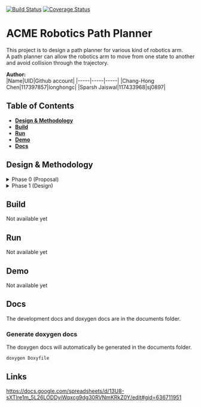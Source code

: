 [![Build Status](https://github.com/sj0897/ACME_Robotics_Path_Planner/actions/workflows/build_and_coveralls.yml/badge.svg)](https://github.com/sj0897/ACME_Robotics_Path_Planner/actions/workflows/build_and_coveralls.yml)
[![Coverage Status](https://coveralls.io/repos/github/sj0897/ACME_Robotics_Path_Planner/badge.png?branch=master)](https://coveralls.io/github/sj0897/ACME_Robotics_Path_Planner?branch=master)

# ACME Robotics Path Planner
This project is to design a path planner for various kind of robotics arm.  
A path planner can allow the robotics arm to move from one state to another and avoid collision through the trajectory. 

**Author:**  
|Name|UID|Github account|
|-----|-----|-----|
|Chang-Hong Chen|117397857|longhongc|
|Sparsh Jaiswal|117433968|sj0897| 

## Table of Contents
- [**Design & Methodology**](#design--methodology)  
- [**Build**](#build)  
- [**Run**](#run)  
- [**Demo**](#demo)  
- [**Docs**](#docs)  
 
## Design & Methodology
<details>
<summary>Phase 0 (Proposal)</summary>  
The detail of the proposal is in the Proposal directory.   

#### UML Diagram  
<img src="https://user-images.githubusercontent.com/28807825/195421760-ab0f5376-8b94-49ca-8258-db5514085743.png" alt="midterm_proposol_uml" width="700"/>  

#### Quad Chart
<img width="681" alt="808x_quad_chart" src="https://user-images.githubusercontent.com/28807825/195422070-405c3a34-ab3b-4419-8697-51e7f42a85fb.png">

#### Video 
https://www.youtube.com/watch?v=pWCyieuHHsQ  
</details>

<details>
<summary>Phase 1 (Design)</summary>  

#### Progress  
- [x] UML intial design
- [x] Classes barebone design
- [x] Building and documentng setup
- [x] Initial backlog design

#### UML Diagram  
<img width="627" alt="image" src="https://user-images.githubusercontent.com/28807825/196823499-77bd3877-373c-4830-aca9-364a7b79902c.png">

#### Activity Diagram
<img width="292" alt="image" src="https://user-images.githubusercontent.com/28807825/196823615-ef2368d8-55bd-4359-9561-c92042739156.png">

#### Video
https://youtu.be/x7Cnl6RYBdM
</details>


## Build
Not available yet
## Run
Not available yet

## Demo
Not available yet

## Docs
The development docs and doxygen docs are in the documents folder.

### Generate doxygen docs
The doxygen docs will automatically be generated in the documents folder. 
```
doxygen Doxyfile
```

## Links

https://docs.google.com/spreadsheets/d/13U8-sXTIre1m_5L26LODDyiWqxcg9dg30RVNmKRkZ0Y/edit#gid=636711951





